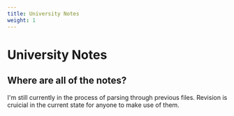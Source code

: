 ```yaml
---
title: University Notes
weight: 1
---
```


# University Notes

## Where are all of the notes?

I'm still currently in the process of parsing through previous files. Revision is cruicial in the current state for anyone to make use of them.

